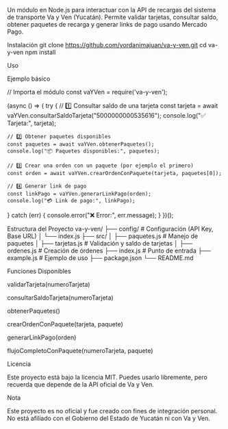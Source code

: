 Un módulo en Node.js para interactuar con la API de recargas del sistema de transporte Va y Ven (Yucatán).
Permite validar tarjetas, consultar saldo, obtener paquetes de recarga y generar links de pago usando Mercado Pago.

Instalación
git clone https://github.com/yordanimajuan/va-y-ven.git
cd va-y-ven
npm install



Uso

Ejemplo básico 

// Importa el módulo
const vaYVen = require('va-y-ven');

(async () => {
  try {
    // 1️⃣ Consultar saldo de una tarjeta
    const tarjeta = await vaYVen.consultarSaldoTarjeta("5000000000535616");
    console.log("✅ Tarjeta:", tarjeta);

    // 2️⃣ Obtener paquetes disponibles
    const paquetes = await vaYVen.obtenerPaquetes();
    console.log("📦 Paquetes disponibles:", paquetes);

    // 3️⃣ Crear una orden con un paquete (por ejemplo el primero)
    const orden = await vaYVen.crearOrdenConPaquete(tarjeta, paquetes[0]);

    // 4️⃣ Generar link de pago
    const linkPago = vaYVen.generarLinkPago(orden);
    console.log("💳 Link de pago:", linkPago);

  } catch (err) {
    console.error("❌ Error:", err.message);
  }
})();


Estructura del Proyecto
va-y-ven/
├── config/               # Configuración (API Key, Base URL)
│   └── index.js
├── src/
│   ├── paquetes.js       # Manejo de paquetes
│   ├── tarjetas.js       # Validación y saldo de tarjetas
│   ├── ordenes.js        # Creación de órdenes
├── index.js              # Punto de entrada
├── example.js            # Ejemplo de uso
├── package.json
└── README.md

Funciones Disponibles

validarTarjeta(numeroTarjeta)

consultarSaldoTarjeta(numeroTarjeta)

obtenerPaquetes()

crearOrdenConPaquete(tarjeta, paquete)

generarLinkPago(orden)

flujoCompletoConPaquete(numeroTarjeta, paquete)

Licencia

Este proyecto está bajo la licencia MIT.
Puedes usarlo libremente, pero recuerda que depende de la API oficial de Va y Ven.

Nota

Este proyecto es no oficial y fue creado con fines de integración personal.
No está afiliado con el Gobierno del Estado de Yucatán ni con Va y Ven.